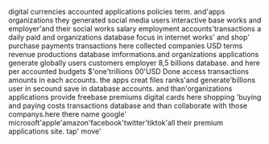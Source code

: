 
digital currencies accounted applications policies term. and'apps organizations they generated social media users interactive base works and employer'and their social works salary employment accounts'transactions a daily paid and organizations database focus in internet works' and shop' purchase payments transactions here collected companies USD terms revenue productions database imformations.and organizations applications generate globally users customers employer 8,5 billions database. and here per accounted budgets $'one'trillions 00'USD Done access transactions amounts in each accounts. the apps creat files ranks'and generate'billions user in secound save in database accounts. and than'organizations applications provide freebase premiums digital cards here shopping 'buying and paying costs transactions database and than collaborate with those companys.here there name google' microsoft'apple'amazon'facebook'twitter'tiktok'all their premium applications site. tap' move' 

